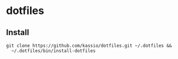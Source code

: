 # dotfiles

## Install

```console
git clone https://github.com/kassio/dotfiles.git ~/.dotfiles &&
  ~/.dotfiles/bin/install-dotfiles
```
